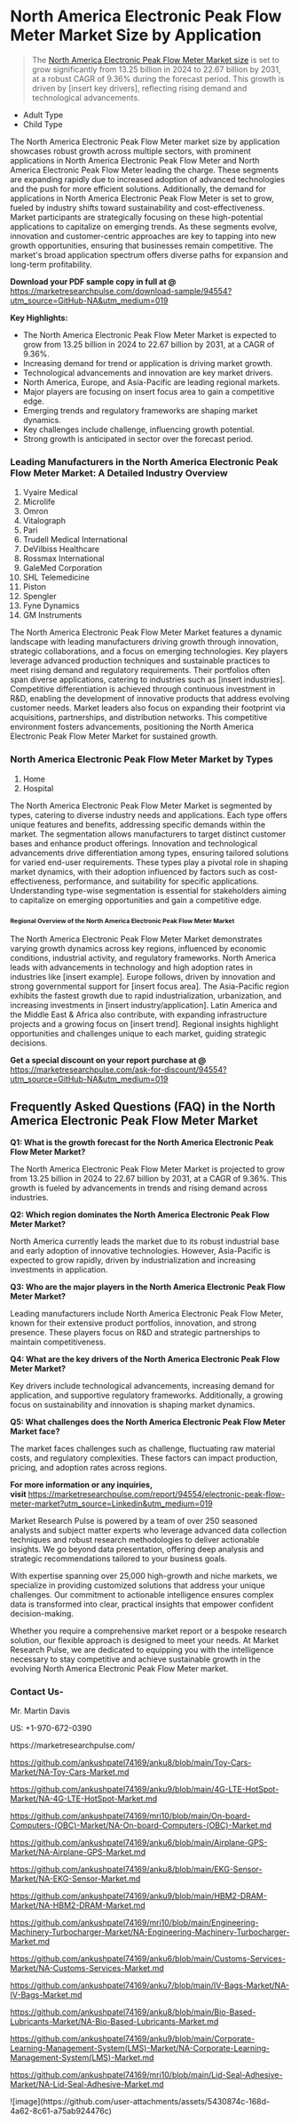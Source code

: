 <h1>North America Electronic Peak Flow Meter Market&nbsp;Size by Application</h1><blockquote><p>The <a href="https://marketresearchpulse.com/download-sample/94554?utm_source=GitHub-NA&amp;utm_medium=019">North America Electronic Peak Flow Meter Market size</a> is set to grow significantly from 13.25 billion in 2024 to 22.67 billion by 2031, at a robust CAGR of 9.36% during the forecast period. This growth is driven by [insert key drivers], reflecting rising demand and technological advancements.</p></blockquote><ul><li>Adult Type<li> Child Type</li></ul><p>The North America Electronic Peak Flow Meter market size by application showcases robust growth across multiple sectors, with prominent applications in North America Electronic Peak Flow Meter and North America Electronic Peak Flow Meter leading the charge. These segments are expanding rapidly due to increased adoption of advanced technologies and the push for more efficient solutions. Additionally, the demand for applications in North America Electronic Peak Flow Meter is set to grow, fueled by industry shifts toward sustainability and cost-effectiveness. Market participants are strategically focusing on these high-potential applications to capitalize on emerging trends. As these segments evolve, innovation and customer-centric approaches are key to tapping into new growth opportunities, ensuring that businesses remain competitive. The market's broad application spectrum offers diverse paths for expansion and long-term profitability.</p><p><strong>Download your PDF sample copy in full at @ </strong><a href="https://marketresearchpulse.com/download-sample/94554?utm_source=GitHub-NA&amp;utm_medium=019">https://marketresearchpulse.com/download-sample/94554?utm_source=GitHub-NA&amp;utm_medium=019</a></p><p><strong>Key Highlights: </strong></p><ul><li>The North America Electronic Peak Flow Meter Market is expected to grow from 13.25 billion in 2024 to 22.67 billion by 2031, at a CAGR of 9.36%.</li><li>Increasing demand for trend or application is driving market growth.</li><li>Technological advancements and innovation are key market drivers.</li><li>North America, Europe, and Asia-Pacific are leading regional markets.</li><li>Major players are focusing on insert focus area to gain a competitive edge.</li><li>Emerging trends and regulatory frameworks are shaping market dynamics.</li><li>Key challenges include challenge, influencing growth potential.</li><li>Strong growth is anticipated in sector over the forecast period.</li></ul><h3>Leading Manufacturers in the North America Electronic Peak Flow Meter Market: A Detailed Industry Overview</h3><ol><li>Vyaire Medical</li><li>Microlife</li><li>Omron</li><li>Vitalograph</li><li>Pari</li><li>Trudell Medical International</li><li>DeVilbiss Healthcare</li><li>Rossmax International</li><li>GaleMed Corporation</li><li>SHL Telemedicine</li><li>Piston</li><li>Spengler</li><li>Fyne Dynamics</li><li>GM Instruments</li></ol><div class="flex max-w-full flex-col flex-grow"><div class="min-h-8 text-message flex w-full flex-col items-end gap-2 whitespace-normal break-words [.text-message+&amp;]:mt-5" dir="auto" data-message-author-role="assistant" data-message-id="fd8432e4-4910-450d-b182-61b7bfb0a01f" data-message-model-slug="gpt-4o"><div class="flex w-full flex-col gap-1 empty:hidden first:pt-[3px]"><div class="markdown prose w-full break-words dark:prose-invert light"><p>The North America Electronic Peak Flow Meter Market features a dynamic landscape with leading manufacturers driving growth through innovation, strategic collaborations, and a focus on emerging technologies. Key players leverage advanced production techniques and sustainable practices to meet rising demand and regulatory requirements. Their portfolios often span diverse applications, catering to industries such as [insert industries]. Competitive differentiation is achieved through continuous investment in R&amp;D, enabling the development of innovative products that address evolving customer needs. Market leaders also focus on expanding their footprint via acquisitions, partnerships, and distribution networks. This competitive environment fosters advancements, positioning the North America Electronic Peak Flow Meter Market for sustained growth.</p></div></div></div></div><h3>North America Electronic Peak Flow Meter Market by Types</h3><ol><li>Home<li> Hospital</li></ol><div class="flex max-w-full flex-col flex-grow"><div class="min-h-8 text-message flex w-full flex-col items-end gap-2 whitespace-normal break-words [.text-message+&amp;]:mt-5" dir="auto" data-message-author-role="assistant" data-message-id="084470be-0bb7-4664-bddf-5156b4f41249" data-message-model-slug="gpt-4o-mini"><div class="flex w-full flex-col gap-1 empty:hidden first:pt-[3px]"><div class="markdown prose w-full break-words dark:prose-invert light"><p>The North America Electronic Peak Flow Meter Market is segmented by types, catering to diverse industry needs and applications. Each type offers unique features and benefits, addressing specific demands within the market. The segmentation allows manufacturers to target distinct customer bases and enhance product offerings. Innovation and technological advancements drive differentiation among types, ensuring tailored solutions for varied end-user requirements. These types play a pivotal role in shaping market dynamics, with their adoption influenced by factors such as cost-effectiveness, performance, and suitability for specific applications. Understanding type-wise segmentation is essential for stakeholders aiming to capitalize on emerging opportunities and gain a competitive edge.</p></div></div></div></div><h3><span style="font-size: 11px;">Regional Overview of the North America Electronic Peak Flow Meter Market</span></h3><div class="flex max-w-full flex-col flex-grow"><div class="min-h-8 text-message flex w-full flex-col items-end gap-2 whitespace-normal break-words [.text-message+&amp;]:mt-5" dir="auto" data-message-author-role="assistant" data-message-id="e9038762-ce64-4e30-91c9-9bd413514231" data-message-model-slug="gpt-4o-mini"><div class="flex w-full flex-col gap-1 empty:hidden first:pt-[3px]"><div class="markdown prose w-full break-words dark:prose-invert light"><p>The North America Electronic Peak Flow Meter Market demonstrates varying growth dynamics across key regions, influenced by economic conditions, industrial activity, and regulatory frameworks. North America leads with advancements in technology and high adoption rates in industries like [insert example]. Europe follows, driven by innovation and strong governmental support for [insert focus area]. The Asia-Pacific region exhibits the fastest growth due to rapid industrialization, urbanization, and increasing investments in [insert industry/application]. Latin America and the Middle East &amp; Africa also contribute, with expanding infrastructure projects and a growing focus on [insert trend]. Regional insights highlight opportunities and challenges unique to each market, guiding strategic decisions.</p></div></div></div></div><p><strong>Get a special discount on your report purchase at @ </strong><a href="https://marketresearchpulse.com/ask-for-discount/94554?utm_source=GitHub-NA&amp;utm_medium=019">https://marketresearchpulse.com/ask-for-discount/94554?utm_source=GitHub-NA&amp;utm_medium=019</a></p><h2>Frequently Asked Questions (FAQ) in the North America Electronic Peak Flow Meter Market</h2><p><strong>Q1: What is the growth forecast for the North America Electronic Peak Flow Meter Market?</strong></p><p>The North America Electronic Peak Flow Meter Market is projected to grow from 13.25 billion in 2024 to 22.67 billion by 2031, at a CAGR of 9.36%. This growth is fueled by advancements in trends and rising demand across industries.</p><p><strong>Q2: Which region dominates the North America Electronic Peak Flow Meter Market?</strong></p><p>North America currently leads the market due to its robust industrial base and early adoption of innovative technologies. However, Asia-Pacific is expected to grow rapidly, driven by industrialization and increasing investments in application.</p><p><strong>Q3: Who are the major players in the North America Electronic Peak Flow Meter Market?</strong></p><p>Leading manufacturers include North America Electronic Peak Flow Meter, known for their extensive product portfolios, innovation, and strong presence. These players focus on R&amp;D and strategic partnerships to maintain competitiveness.</p><p><strong>Q4: What are the key drivers of the North America Electronic Peak Flow Meter Market?</strong></p><p>Key drivers include technological advancements, increasing demand for application, and supportive regulatory frameworks. Additionally, a growing focus on sustainability and innovation is shaping market dynamics.</p><p><strong>Q5: What challenges does the North America Electronic Peak Flow Meter Market face?</strong></p><p>The market faces challenges such as challenge, fluctuating raw material costs, and regulatory complexities. These factors can impact production, pricing, and adoption rates across regions.</p><p><strong>For more information or any inquiries, visit&nbsp;</strong><a href="https://marketresearchpulse.com/report/94554/electronic-peak-flow-meter-market?utm_source=Linkedin&utm_medium=019">https://marketresearchpulse.com/report/94554/electronic-peak-flow-meter-market?utm_source=Linkedin&utm_medium=019</a></p><p>Market Research Pulse is powered by a team of over 250 seasoned analysts and subject matter experts who leverage advanced data collection techniques and robust research methodologies to deliver actionable insights. We go beyond data presentation, offering deep analysis and strategic recommendations tailored to your business goals.</p><p>With expertise spanning over 25,000 high-growth and niche markets, we specialize in providing customized solutions that address your unique challenges. Our commitment to actionable intelligence ensures complex data is transformed into clear, practical insights that empower confident decision-making.</p><p>Whether you require a comprehensive market report or a bespoke research solution, our flexible approach is designed to meet your needs. At Market Research Pulse, we are dedicated to equipping you with the intelligence necessary to stay competitive and achieve sustainable growth in the evolving North America Electronic Peak Flow Meter market.</p><h3><strong>Contact Us-</strong></h3><p>Mr. Martin Davis</p><p>US: +1-970-672-0390</p><p>https://marketresearchpulse.com/</p><p><a href="https://github.com/ankushpatel74169/anku8/blob/main/Toy-Cars-Market/NA-Toy-Cars-Market.md">https://github.com/ankushpatel74169/anku8/blob/main/Toy-Cars-Market/NA-Toy-Cars-Market.md</a></p><p><a href="https://github.com/ankushpatel74169/anku9/blob/main/4G-LTE-HotSpot-Market/NA-4G-LTE-HotSpot-Market.md">https://github.com/ankushpatel74169/anku9/blob/main/4G-LTE-HotSpot-Market/NA-4G-LTE-HotSpot-Market.md</a></p><p><a href="https://github.com/ankushpatel74169/mri10/blob/main/On-board-Computers-(OBC)-Market/NA-On-board-Computers-(OBC)-Market.md">https://github.com/ankushpatel74169/mri10/blob/main/On-board-Computers-(OBC)-Market/NA-On-board-Computers-(OBC)-Market.md</a></p><p><a href="https://github.com/ankushpatel74169/anku6/blob/main/Airplane-GPS-Market/NA-Airplane-GPS-Market.md">https://github.com/ankushpatel74169/anku6/blob/main/Airplane-GPS-Market/NA-Airplane-GPS-Market.md</a></p><p><a href="https://github.com/ankushpatel74169/anku8/blob/main/EKG-Sensor-Market/NA-EKG-Sensor-Market.md">https://github.com/ankushpatel74169/anku8/blob/main/EKG-Sensor-Market/NA-EKG-Sensor-Market.md</a></p><p><a href="https://github.com/ankushpatel74169/anku9/blob/main/HBM2-DRAM-Market/NA-HBM2-DRAM-Market.md">https://github.com/ankushpatel74169/anku9/blob/main/HBM2-DRAM-Market/NA-HBM2-DRAM-Market.md</a></p><p><a href="https://github.com/ankushpatel74169/mri10/blob/main/Engineering-Machinery-Turbocharger-Market/NA-Engineering-Machinery-Turbocharger-Market.md">https://github.com/ankushpatel74169/mri10/blob/main/Engineering-Machinery-Turbocharger-Market/NA-Engineering-Machinery-Turbocharger-Market.md</a></p><p><a href="https://github.com/ankushpatel74169/anku6/blob/main/Customs-Services-Market/NA-Customs-Services-Market.md">https://github.com/ankushpatel74169/anku6/blob/main/Customs-Services-Market/NA-Customs-Services-Market.md</a></p><p><a href="https://github.com/ankushpatel74169/anku7/blob/main/IV-Bags-Market/NA-IV-Bags-Market.md">https://github.com/ankushpatel74169/anku7/blob/main/IV-Bags-Market/NA-IV-Bags-Market.md</a></p><p><a href="https://github.com/ankushpatel74169/anku8/blob/main/Bio-Based-Lubricants-Market/NA-Bio-Based-Lubricants-Market.md">https://github.com/ankushpatel74169/anku8/blob/main/Bio-Based-Lubricants-Market/NA-Bio-Based-Lubricants-Market.md</a></p><p><a href="https://github.com/ankushpatel74169/anku9/blob/main/Corporate-Learning-Management-System(LMS)-Market/NA-Corporate-Learning-Management-System(LMS)-Market.md">https://github.com/ankushpatel74169/anku9/blob/main/Corporate-Learning-Management-System(LMS)-Market/NA-Corporate-Learning-Management-System(LMS)-Market.md</a></p><p><a href="https://github.com/ankushpatel74169/mri10/blob/main/Lid-Seal-Adhesive-Market/NA-Lid-Seal-Adhesive-Market.md">https://github.com/ankushpatel74169/mri10/blob/main/Lid-Seal-Adhesive-Market/NA-Lid-Seal-Adhesive-Market.md</a></p>
![image](https://github.com/user-attachments/assets/5430874c-168d-4a62-8c61-a75ab924476c)
